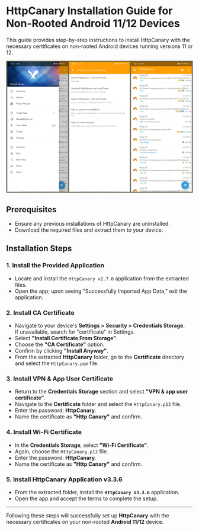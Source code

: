 # HttpCanary Installation Guide for Non-Rooted Android 11/12 Devices

This guide provides step-by-step instructions to install HttpCanary with the necessary certificates on non-rooted Android devices running versions 11 or 12.

![HttpCanary](https://raw.githubusercontent.com/ak-alien/HttpCanary/refs/heads/main/src/HttpCanary.png)

## Prerequisites

- Ensure any previous installations of HttpCanary are uninstalled.
- Download the required files and extract them to your device.

## Installation Steps

### 1. Install the Provided Application
- Locate and install the `HttpCanary v2.7.0` application from the extracted files.
- Open the app; upon seeing "Successfully Imported App Data," exit the application.

### 2. Install CA Certificate
- Navigate to your device's **Settings > Security > Credentials Storage**.  
  If unavailable, search for "certificate" in Settings.
- Select **"Install Certificate From Storage"**.
- Choose the **"CA Certificate"** option.
- Confirm by clicking **"Install Anyway"**.
- From the extracted **HttpCanary** folder, go to the **Certificate** directory and select the `HttpCanary.pem` file.

### 3. Install VPN & App User Certificate
- Return to the **Credentials Storage** section and select **"VPN & app user certificate"**.
- Navigate to the **Certificate** folder and select the `HttpCanary.p12` file.
- Enter the password: **HttpCanary**.
- Name the certificate as **"Http Canary"** and confirm.

### 4. Install Wi-Fi Certificate
- In the **Credentials Storage**, select **"Wi-Fi Certificate"**.
- Again, choose the `HttpCanary.p12` file.
- Enter the password: **HttpCanary**.
- Name the certificate as **"Http Canary"** and confirm.

### 5. Install HttpCanary Application **v3.3.6**
- From the extracted folder, install the **`HttpCanary V3.3.6`** application.
- Open the app and accept the terms to complete the setup.

---

Following these steps will successfully set up **HttpCanary** with the necessary certificates on your non-rooted **Android 11/12** device.
